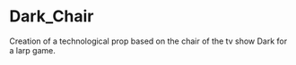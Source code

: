 # Dark_Chair
Creation of a technological prop based on the chair of the tv show Dark for a larp game.

